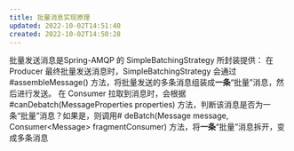 ```yaml
---
title: 批量消息实现原理
updated: 2022-10-02T14:51:40
created: 2022-10-02T14:50:28
---
```


批量发送消息是Spring-AMQP 的 SimpleBatchingStrategy 所封装提供：
在 Producer 最终批量发送消息时，SimpleBatchingStrategy 会通过 \#assembleMessage() 方法，将批量发送的多条消息组装成**一条**“批量”消息，然后进行发送。
在 Consumer 拉取到消息时，会根据#canDebatch(MessageProperties properties) 方法，判断该消息是否为一条“批量”消息？如果是，则调用# deBatch(Message message, Consumer\<Message\> fragmentConsumer) 方法，将**一条**“批量”消息拆开，变成多条消息
